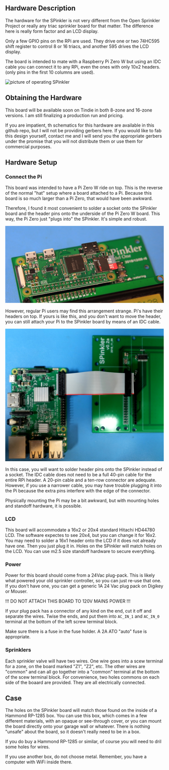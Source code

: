 ## Hardware Description

The hardware for the SPinkler is not very different from the
Open Sprinkler Project or really any triac sprinkler board for that
matter. The difference here is really form factor and an LCD display.

Only a few GPIO pins on the RPi are used. They drive one or two 74HC595 
shift register to control 8 or 16 triacs, and another 595 drives
the LCD display.

The board is intended to mate with a Raspberry Pi Zero W but using
an IDC cable you can connect it to any RPi, even the ones with only
10x2 headers. (only pins in the first 10 columns are used).

![picture of operating SPinkler](https://raw.githubusercontent.com/djacobow/spinkler/master/hardware/images/complete.jpg)

## Obtaining the Hardware

This board will be available soon on Tindie in both 8-zone and
16-zone versions. I am still finalizing a production run and pricing.

If you are impatient, th schematics for this hardware are available
in this github repo, but I will not be providing gerbers here.  If you
would like to fab this design yourself, contact me and I will send you
the appropriate gerbers under the promise that you will not distribute
them or use them for commercial purposes.

## Hardware Setup

### Connect the Pi

This board was intended to have a Pi Zero W ride on top. This is 
the reverse of the normal "hat" setup where a board attached to 
a Pi. Because this board is so much larger than a Pi Zero, that 
would have been awkward.

Therefore, I found it most convenient to solder a socket onto the
SPinkler board and the header pins onto the underside of the Pi Zero W
board. This way, the Pi Zero just "plugs into" the SPinkler. It's 
simple and robust.

![Expected mounting of Pi Zero W](https://raw.githubusercontent.com/djacobow/spinkler/master/hardware/images/pi_zero_mounted.jpg)

However, regular Pi users may find this arrangement strange.
Pi's have their headers on top. If yours is like
this, and you don't want to move the header, you can still attach your
Pi to the SPinkler board by means of an IDC cable.

![Alternative Connection of Another RPi](https://raw.githubusercontent.com/djacobow/spinkler/master/hardware/images/rpi3_connected.jpg)

In this case, you will want to solder header pins onto the
SPinkler instead of a socket. The IDC cable does not need to be 
a full 40-pin cable for the entire RPi header. A 20-pin
cable and a ten-row connector are adequate. However, if you use
a narrower cable, you may have trouble plugging it into the Pi
because the extra pins interfere with the edge of the connector.

Physically mounting the Pi may be a bit awkward, but with mounting holes
and standoff hardware, it is possible.

### LCD

This board will accommodate a 16x2 or 20x4 standard Hitachi 
HD44780 LCD. The software expectes to see 20x4, but you can
change it for 16x2. You may need to solder a 16x1 header 
onto the LCD if it does not already have one. Then you just 
plug it in. Holes on the SPinkler will match holes on the 
LCD. You can use m2.5 size standoff hardware to secure everything.

### Power

Power for this board should come from a 24Vac plug-pack. This is 
likely what powered your old sprinkler controller, so you can just
re-use that one. If you don't have one, you can get a generic 1A
24 Vac plug pack on Digikey or Mouser.

!!! DO NOT ATTACH THIS BOARD TO 120V MAINS POWER !!!

If your plug pack has a connector of any kind on the end, 
cut it off and separate the wires. Twise the ends, and put them 
into `AC_IN_1` and `AC_IN_0` terminal at the bottom of the 
left screw terminal block.

Make sure there is a fuse in the fuse holder. A 2A ATO "auto"
fuse is appropriate.

### Sprinklers

Each sprinkler valve will have two wires. One wire goes into a scew
terminal for a zone, on the board marked "Z1", "Z2", etc.  The other
wires are "common" and can all go together into a "common" terminal
at the bottom of the scew terminal block. For convenience, two 
holes commons on each side of the boaard are provided. They are all
electrically connected.


## Case

The holes on the SPinkler board will match those found on the 
inside of a Hammond RP-1285 box. You can use this box, which 
comes in a few different materials, with an opaque or see-through
cover, or you can mount the board directly onto your garage 
wall or whatever. There is nothing "unsafe" about the board,
so it doesn't really need to be in a box.

If you do buy a Hammond RP-1285 or similar, of course you
will need to dril some holes for wires.

If you use another box, do not choose metal. Remember, you 
have a computer with WiFi inside there.

